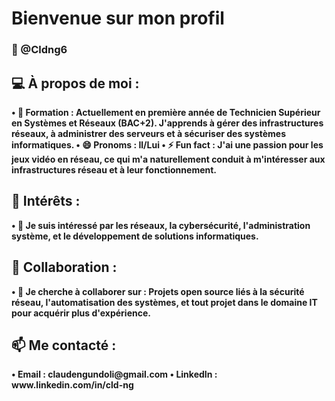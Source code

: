 # Bienvenue sur mon profil 
### 👋 @Cldng6
## 💻 À propos de moi :
<b>
    •	🌱 Formation : Actuellement en première année de Technicien Supérieur en Systèmes et Réseaux (BAC+2). J'apprends à gérer des infrastructures réseaux, à administrer des serveurs et à sécuriser des systèmes informatiques.
</b>

<b>
    •	😄 Pronoms : Il/Lui
</b>

<b>
    •	⚡ Fun fact : J'ai une passion pour les jeux vidéo en réseau, ce qui m'a naturellement conduit à m'intéresser aux infrastructures réseau et à leur fonctionnement.
</b>

## 🔭 Intérêts :
<b>
    •	👀 Je suis intéressé par les réseaux, la cybersécurité, l'administration système, et le développement de solutions informatiques.
</b>

## 🤝 Collaboration :
<b>
    •	💞️ Je cherche à collaborer sur : Projets open source liés à la sécurité réseau, l'automatisation des systèmes, et tout projet dans le domaine IT pour acquérir plus d'expérience.
</b>

## 📫 Me contacté :
<b>
    •	Email : claudengundoli@gmail.com
    •	LinkedIn : www.linkedin.com/in/cld-ng
</b>



<!---
    >   git add .
    >   git commit -m "first commit"
    >   git push
--->
<!---
Cldng6/Cldng6 est un dépôt ✨ spécial ✨ car son `README.md` (ce fichier) apparaît sur votre profil GitHub.
Vous pouvez cliquer sur le lien Aperçu pour jeter un œil à vos modifications.
--->